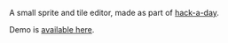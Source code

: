 A small sprite and tile editor, made as part of [hack-a-day](https://za3k.com/hackaday).

Demo is [available here](https://za3k.github.io/ha3k-16-tile-edit).
